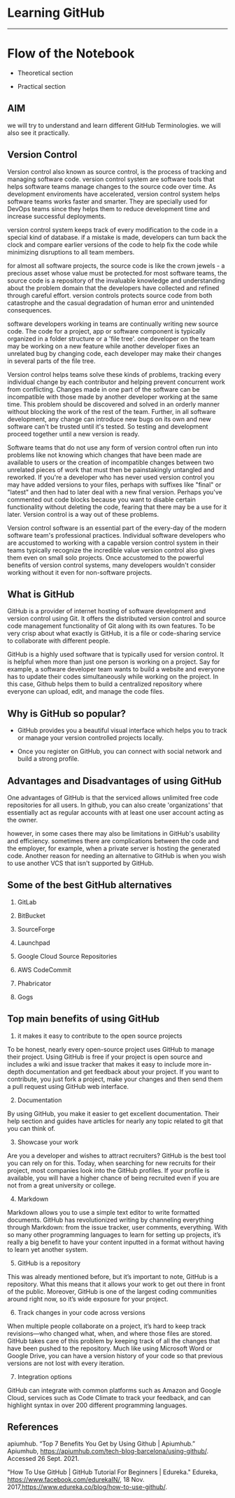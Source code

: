 # Learning GitHub

<hr/>

# Flow of the Notebook

- Theoretical section

- Practical section

## AIM

we will try to understand and learn different GitHub Terminologies. we will also see it practically.

## Version Control

Version control also known as source control, is the process of tracking and managing software code. version control system are software tools that helps software teams manage changes to the source code over time. As development enviroments have accelerated, version control system helps software teams works faster and smarter. They are specially used for DevOps teams since they helps them to reduce development time and increase successful deployments.

version control system keeps track of every modification to the code in a special kind of database. if a mistake is made, developers can turn back the clock and compare earlier versions of the code to help fix the code while minimizing disruptions to all team members.

for almost all software projects, the source code is like the crown jewels - a precious asset whose value must be protected.for most software teams, the source code is a repository of the invaluable knowledge and understanding about the problem domain that the developers have collected and refined through careful effort. version controls protects source code from both catastrophe and the casual degradation of human error and unintended consequences.

software developers working in teams are continually writing new source code. The code for a project, app or software component is typically organized in a folder structure or a 'file tree'.
one developer on the team may be working on a new feature while another developer fixes an unrelated bug by changing code, each developer may make their changes in several parts of the file tree.

Version control helps teams solve these kinds of problems, tracking every individual change by each contributor and helping prevent concurrent work from conflicting. Changes made in one part of the software can be incompatible with those made by another developer working at the same time. This problem should be discovered and solved in an orderly manner without blocking the work of the rest of the team. Further, in all software development, any change can introduce new bugs on its own and new software can't be trusted until it's tested. So testing and development proceed together until a new version is ready.

Software teams that do not use any form of version control often run into problems like not knowing which changes that have been made are available to users or the creation of incompatible changes between two unrelated pieces of work that must then be painstakingly untangled and reworked. If you're a developer who has never used version control you may have added versions to your files, perhaps with suffixes like "final" or "latest" and then had to later deal with a new final version. Perhaps you've commented out code blocks because you want to disable certain functionality without deleting the code, fearing that there may be a use for it later. Version control is a way out of these problems.

Version control software is an essential part of the every-day of the modern software team's professional practices. Individual software developers who are accustomed to working with a capable version control system in their teams typically recognize the incredible value version control also gives them even on small solo projects. Once accustomed to the powerful benefits of version control systems, many developers wouldn't consider working without it even for non-software projects.

## What is GitHub

GitHub is a provider of internet hosting of software development and version control using Git. It offers the distributed version control and source code management functionality of Git along with its own features. To be very crisp about what exactly is GitHub, it is a file or code-sharing service to collaborate with different people.

GitHub is a highly used software that is typically used for version control. It is helpful when more than just one person is working on a project. Say for example, a software developer team wants to build a website and everyone has to update their codes simultaneously while working on the project. In this case, Github helps them to build a centralized repository where everyone can upload, edit, and manage the code files.

## Why is GitHub so popular?

- GitHub provides you a beautiful visual interface which helps you to track or manage your version controlled projects locally.

- Once you register on GitHub, you can connect with social network and build a strong profile.

## Advantages and Disadvantages of using GitHub

One advantages of GitHub is that the serviced allows unlimited free code repositories for all users. In github, you can also create 'organizations' that essentially act as regular accounts with at least one user account acting as the owner.

however, in some cases there may also be limitations in GitHub's usability and efficiency. sometimes there are complications between the code and the employer, for example, when a private server is hosting the generated code. Another reason for needing an alternative to GitHub is when you wish to use another VCS that isn't supported by GitHub.

## Some of the best GitHub alternatives

1. GitLab

2. BitBucket

3. SourceForge

4. Launchpad

5. Google Cloud Source Repositories

6. AWS CodeCommit

7. Phabricator

8. Gogs

## Top main benefits of using GitHub

1. it makes it easy to contribute to the open source projects

To be honest, nearly every open-source project uses GitHub to manage their project. Using GitHub is free if your project is open source and includes a wiki and issue tracker that makes it easy to include more in-depth documentation and get feedback about your project. If you want to contribute, you just fork a project, make your changes and then send them a pull request using GitHub web interface.

2. Documentation

By using GitHub, you make it easier to get excellent documentation. Their help section and guides have articles for nearly any topic related to git that you can think of.

3. Showcase your work

Are you a developer and wishes to attract recruiters? GitHub is the best tool you can rely on for this. Today, when searching for new recruits for their project, most companies look into the GitHub profiles. If your profile is available, you will have a higher chance of being recruited even if you are not from a great university or college.

4. Markdown

Markdown allows you to use a simple text editor to write formatted documents. GitHub has revolutionized writing by channeling everything through Markdown: from the issue tracker, user comments, everything. With so many other programming languages to learn for setting up projects, it’s really a big benefit to have your content inputted in a format without having to learn yet another system.

5. GitHub is a repository

This was already mentioned before, but it’s important to note, GitHub is a repository.
What this means that it allows your work to get out there in front of the public. Moreover, GitHub is one of the largest coding communities around right now, so it’s wide exposure for your project.

6. Track changes in your code across versions

When multiple people collaborate on a project, it’s hard to keep track revisions—who changed what, when, and where those files are stored. GitHub takes care of this problem by keeping track of all the changes that have been pushed to the repository. Much like using Microsoft Word or Google Drive, you can have a version history of your code so that previous versions are not lost with every iteration.

7. Integration options

GitHub can integrate with common platforms such as Amazon and Google Cloud, services such as Code Climate to track your feedback, and can highlight syntax in over 200 different programming languages.

## References

apiumhub. “Top 7 Benefits You Get by Using Github | Apiumhub.” Apiumhub, https://apiumhub.com/tech-blog-barcelona/using-github/. Accessed 26 Sept. 2021.

"How To Use GitHub | GitHub Tutorial For Beginners | Edureka." Edureka,
https://www.facebook.com/edurekaIN/, 18 Nov. 2017,https://www.edureka.co/blog/how-to-use-github/.